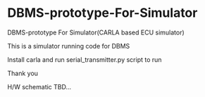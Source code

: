 # DBMS-prototype-For-Simulator
DBMS-prototype For Simulator(CARLA based ECU simulator)

This is a simulator running code for DBMS

Install carla and run serial_transmitter.py script to run

Thank you

H/W schematic TBD...

